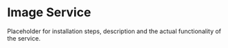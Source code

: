 # Image Service

Placeholder for installation steps, description and the actual functionality of the service.